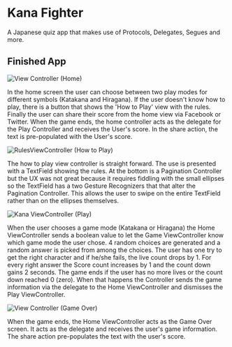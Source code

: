# Kana Fighter

A Japanese quiz app that makes use of Protocols, Delegates, Segues and more.


## Finished App
![View Controller (Home)](https://github.com/Mycroft1891/swift_box/Images/kana-home.JPG)

In the home screen the user can choose between two play modes for different symbols (Katakana and Hiragana).
If the user doesn't know how to play, there is a button that shows the 'How to Play' view with the rules.
Finally the user can share their score from the home view via Facebook or Twitter. When the game ends, the home controller acts as the delegate for the Play Controller and receives the User's score. In the share action, the text is pre-populated with the User's score.

![RulesViewController (How to Play)](https://github.com/Mycroft1891/swift_box/Images/kana-how-to.JPG)

The how to play view controller is straight forward. The use is presented with a TextField showing the rules. At the bottom is a Pagination Controller but the UX was not great because it requires fiddling with the small ellipses so the TextField has a two Gesture Recognizers that that alter the Pagination Controller. This allows the user to swipe on the entire TextField rather than on the ellipses themselves.


![Kana ViewController (Play)](https://github.com/Mycroft1891/swift_box/Images/kana-play.JPG)

When the user chooses a game mode (Katakana or Hiragana) the Home ViewController sends a boolean value to let the Game ViewController know which game mode the user chose. 4 random choices are generated and a random answer is picked from among the choices. The user has one try to get the right character and if he/she fails, the live count drops by 1. For every right answer the Score count increases by 1 and the count down gains 2 seconds. The game ends if the user has no more lives or the count down reached 0 (zero). When that happens the Controller sends the game information via the delegate to the Home ViewController and dismisses the Play ViewController.

![View Controller (Game Over)](https://github.com/Mycroft1891/swift_box/Images/kana-game-over.JPG)

When the game ends, the Home ViewController acts as the Game Over screen. It acts as the delegate and receives the user's game information. The share action pre-populates the text with the user's score.
